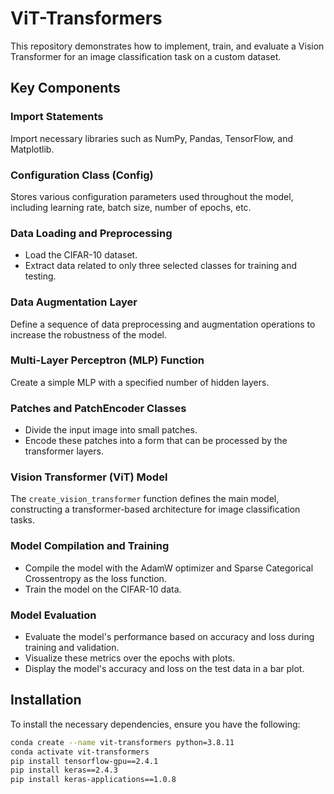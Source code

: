 # ViT-Transformers

This repository demonstrates how to implement, train, and evaluate a Vision Transformer for an image classification task on a custom dataset.

## Key Components

### Import Statements
Import necessary libraries such as NumPy, Pandas, TensorFlow, and Matplotlib.

### Configuration Class (Config)
Stores various configuration parameters used throughout the model, including learning rate, batch size, number of epochs, etc.

### Data Loading and Preprocessing
- Load the CIFAR-10 dataset.
- Extract data related to only three selected classes for training and testing.

### Data Augmentation Layer
Define a sequence of data preprocessing and augmentation operations to increase the robustness of the model.

### Multi-Layer Perceptron (MLP) Function
Create a simple MLP with a specified number of hidden layers.

### Patches and PatchEncoder Classes
- Divide the input image into small patches.
- Encode these patches into a form that can be processed by the transformer layers.

### Vision Transformer (ViT) Model
The `create_vision_transformer` function defines the main model, constructing a transformer-based architecture for image classification tasks.

### Model Compilation and Training
- Compile the model with the AdamW optimizer and Sparse Categorical Crossentropy as the loss function.
- Train the model on the CIFAR-10 data.

### Model Evaluation
- Evaluate the model's performance based on accuracy and loss during training and validation.
- Visualize these metrics over the epochs with plots.
- Display the model's accuracy and loss on the test data in a bar plot.

## Installation

To install the necessary dependencies, ensure you have the following:

```sh
conda create --name vit-transformers python=3.8.11
conda activate vit-transformers
pip install tensorflow-gpu==2.4.1
pip install keras==2.4.3
pip install keras-applications==1.0.8
